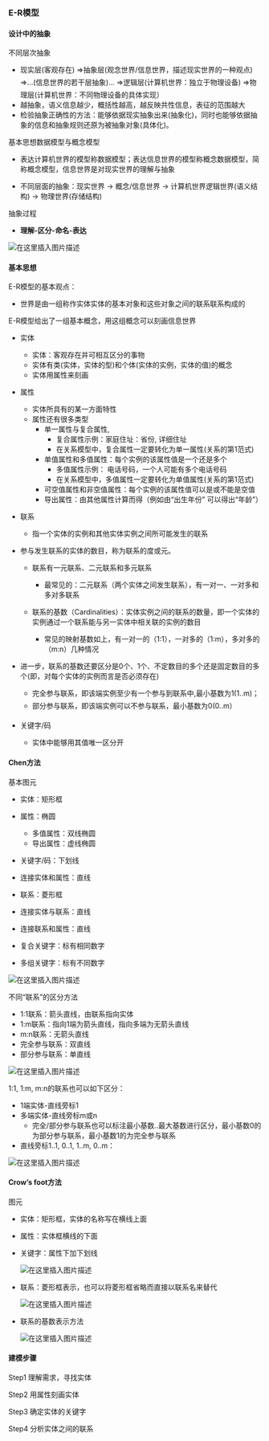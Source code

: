 ### E-R模型

#### 设计中的抽象

不同层次抽象

* 现实层(客观存在) =>抽象层(观念世界/信息世界，描述现实世界的一种观点) =>...(信息世界的若干层抽象)... =>逻辑层(计算机世界：独立于物理设备) =>物理层(计算机世界：不同物理设备的具体实现）
* 越抽象，语义信息越少，概括性越高，越反映共性信息，表征的范围越大
* 检验抽象正确性的方法：能够依据现实抽象出来(抽象化)，同时也能够依据抽象的信息和抽象规则还原为被抽象对象(具体化)。



基本思想数据模型与概念模型

* 表达计算机世界的模型称数据模型；表达信息世界的模型称概念数据模型，简称概念模型，信息世界是对现实世界的理解与抽象

* 不同层面的抽象：现实世界 -> 概念/信息世界 -> 计算机世界逻辑世界(语义结构) -> 物理世界(存储结构)



抽象过程

* **理解-区分-命名-表达**



![在这里插入图片描述](https://img-blog.csdnimg.cn/20201127085736874.png?x-oss-process=image/watermark,type_ZmFuZ3poZW5naGVpdGk,shadow_10,text_aHR0cHM6Ly9ibG9nLmNzZG4ubmV0L3dlaXhpbl80MzkzNDYwNw==,size_16,color_FFFFFF,t_70#pic_center)




#### 基本思想

E-R模型的基本观点：

* 世界是由一组称作实体实体的基本对象和这些对象之间的联系联系构成的



E-R模型给出了一组基本概念，用这组概念可以刻画信息世界

* 实体
  * 实体：客观存在并可相互区分的事物
  * 实体有类(实体，实体的型)和个体(实体的实例，实体的值)的概念
  * 实体用属性来刻画

* 属性
  * 实体所具有的某一方面特性
  * 属性还有很多类型
    * 单一属性与复合属性,
      * 复合属性示例：家庭住址：省份, 详细住址
      * 在关系模型中，复合属性一定要转化为单一属性(关系的第1范式)
    * 单值属性和多值属性：每个实例的该属性值是一个还是多个
      * 多值属性示例： 电话号码，一个人可能有多个电话号码
      * 在关系模型中，多值属性一定要转化为单值属性(关系的第1范式)
     * 可空值属性和非空值属性：每个实例的该属性值可以是或不能是空值
     * 导出属性：由其他属性计算而得（例如由“出生年份” 可以得出“年龄”）

* 联系

  * 指一个实体的实例和其他实体实例之间所可能发生的联系
* 参与发生联系的实体的数目，称为联系的度或元。

  * 联系有一元联系、二元联系和多元联系
    * 最常见的：二元联系（两个实体之间发生联系），有一对一、一对多和多对多联系
  * 联系的基数（Cardinalities）：实体实例之间的联系的数量，即一个实体的实例通过一个联系能与另一实体中相关联的实例的数目

    * 常见的映射基数如上，有一对一的（1:1），一对多的（1:m），多对多的（m:n）几种情况
* 进一步，联系的基数还要区分是0个、1个、不定数目的多个还是固定数目的多个(即，对每个实体的实例而言是否必须存在)
  * 完全参与联系，即该端实例至少有一个参与到联系中,最小基数为1(1..m)；
  * 部分参与联系，即该端实例可以不参与联系，最小基数为0(0..m）

* 关键字/码
  * 实体中能够用其值唯一区分开



#### Chen方法

基本图元

* 实体：矩形框 

* 属性：椭圆
  * 多值属性：双线椭圆
  * 导出属性：虚线椭圆
* 关键字/码：下划线
* 连接实体和属性：直线
* 联系：菱形框
* 连接实体与联系：直线
* 连接联系和属性：直线
* 复合关键字：标有相同数字
* 多组关键字：标有不同数字

![在这里插入图片描述](https://img-blog.csdnimg.cn/20201127085756652.png?x-oss-process=image/watermark,type_ZmFuZ3poZW5naGVpdGk,shadow_10,text_aHR0cHM6Ly9ibG9nLmNzZG4ubmV0L3dlaXhpbl80MzkzNDYwNw==,size_16,color_FFFFFF,t_70#pic_center)




不同“联系”的区分方法

* 1:1联系：箭头直线，由联系指向实体
* 1:m联系：指向1端为箭头直线，指向多端为无箭头直线
* m:n联系：无箭头直线
* 完全参与联系：双直线
* 部分参与联系：单直线

![在这里插入图片描述](https://img-blog.csdnimg.cn/2020112708581458.png?x-oss-process=image/watermark,type_ZmFuZ3poZW5naGVpdGk,shadow_10,text_aHR0cHM6Ly9ibG9nLmNzZG4ubmV0L3dlaXhpbl80MzkzNDYwNw==,size_16,color_FFFFFF,t_70#pic_center)




1:1, 1:m, m:n的联系也可以如下区分：

* 1端实体-直线旁标1
* 多端实体-直线旁标m或n
  * 完全/部分参与联系也可以标注最小基数..最大基数进行区分，最小基数0的为部分参与联系，最小基数1的为完全参与联系
* 直线旁标1..1, 0..1, 1..m, 0..m：

![在这里插入图片描述](https://img-blog.csdnimg.cn/20201127085828327.png?x-oss-process=image/watermark,type_ZmFuZ3poZW5naGVpdGk,shadow_10,text_aHR0cHM6Ly9ibG9nLmNzZG4ubmV0L3dlaXhpbl80MzkzNDYwNw==,size_16,color_FFFFFF,t_70#pic_center)






#### Crow’s foot方法

图元

* 实体：矩形框，实体的名称写在横线上面

* 属性：实体框横线的下面

* 关键字：属性下加下划线

  ![在这里插入图片描述](https://img-blog.csdnimg.cn/20201127085845883.png#pic_center)


* 联系：菱形框表示，也可以将菱形框省略而直接以联系名来替代

  ![在这里插入图片描述](https://img-blog.csdnimg.cn/20201127085907200.png#pic_center)

* 联系的基数表示方法

  ![在这里插入图片描述](https://img-blog.csdnimg.cn/20201127085922829.png?x-oss-process=image/watermark,type_ZmFuZ3poZW5naGVpdGk,shadow_10,text_aHR0cHM6Ly9ibG9nLmNzZG4ubmV0L3dlaXhpbl80MzkzNDYwNw==,size_16,color_FFFFFF,t_70#pic_center)




#### 建模步骤

Step1 理解需求，寻找实体

Step2 用属性刻画实体

Step3 确定实体的关键字

Step4 分析实体之间的联系
